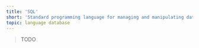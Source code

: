```yaml
---
title: 'SQL'
short: 'Standard programming language for managing and manipulating data held in relational databases'
topic: language database
---
```


> TODO
